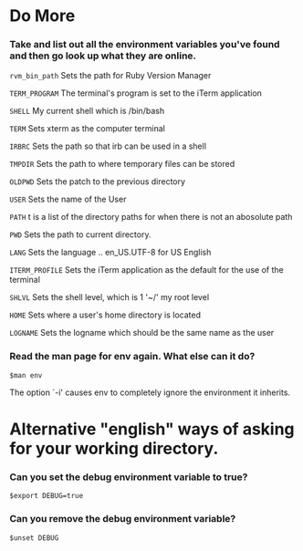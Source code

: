 # Do More

### Take and list out all the environment variables you've found and then go look up what they are online.

`rvm_bin_path` Sets the path for Ruby Version Manager

`TERM_PROGRAM` The terminal's program is set to the iTerm application

`SHELL` My current shell which is /bin/bash

`TERM` Sets xterm as the computer terminal

`IRBRC` Sets the path so that irb can be used in a shell

`TMPDIR` Sets the path to where temporary files can be stored

`OLDPWD` Sets the patch to the previous directory

`USER` Sets the name of the User

`PATH` t is a list of the directory paths for when there is not an abosolute path

`PWD` Sets the path to current directory.

`LANG` Sets the language .. en_US.UTF-8 for US English

`ITERM_PROFILE` Sets the iTerm application as the default for the use of the terminal

`SHLVL` Sets the shell level, which is 1 '~/' my root level

`HOME` Sets where a user's home directory is located

`LOGNAME` Sets the logname which should be the same name as the user


### Read the man page for env again. What else can it do?

`$man env`

The option `-i' causes env to completely ignore the environment it inherits.

# Alternative "english" ways of asking for your working directory.

### Can you set the debug environment variable to true?

`$export DEBUG=true`

### Can you remove the debug environment variable?

`$unset DEBUG`

